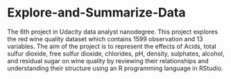 # Explore-and-Summarize-Data

The 6th project in Udacity data analyst nanodegree. This project explores the red wine quality dataset which contains 1599 observation and 13 variables. The aim of the project is to represent the effects of Acids, total sulfur dioxide, free sulfur dioxide, chlorides, pH, density, sulphates, alcohol, and residual sugar on wine quality by reviewing their relationships and understanding their structure using an R programming language in RStudio.
